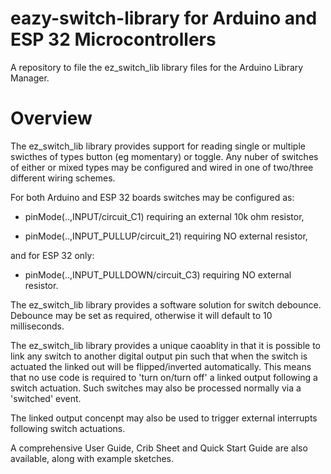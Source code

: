 # eazy-switch-library for Arduino and ESP 32 Microcontrollers
A repository to file the ez_switch_lib library files for the Arduino Library Manager.


# Overview
The ez_switch_lib library provides support for reading single or multiple swicthes of types button (eg momentary) or toggle.
Any nuber of switches of either or mixed types may be configured and wired in one of two/three different wiring schemes.

For both Arduino and ESP 32 boards switches may be configured as:

* pinMode(..,INPUT/circuit_C1) requiring an external 10k ohm resistor,

* pinMode(..,INPUT_PULLUP/circuit_21) requiring NO external resistor,

and for ESP 32 only:

* pinMode(..,INPUT_PULLDOWN/circuit_C3) requiring NO external resistor.


The ez_switch_lib library provides a software solution for switch debounce. Debounce may be set as required, otherwise it will default to 10 milliseconds.

The ez_switch_lib library provides a unique caoablity in that it is possible to link any switch to another digital output pin such that when the switch is actuated the linked out will be flipped/inverted automatically.
This means that no use code is required to 'turn on/turn off' a linked output following a switch actuation.
Such switches may also be processed normally via a 'switched' event.

The linked output concenpt may also be used to trigger external interrupts following switch actuations. 

A comprehensive User Guide, Crib Sheet and Quick Start Guide are also available, along with example sketches.

